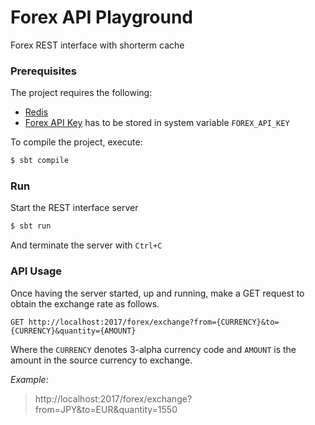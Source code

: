 # Forex API Playground

Forex REST interface with shorterm cache


### Prerequisites

The project requires the following:

- [Redis](https://redis.io/)
- [Forex API Key](https://1forge.com/forex-data-api/api-documentation) has to be stored in system variable `FOREX_API_KEY`

To compile the project, execute:

```bash
$ sbt compile
```

### Run

Start the REST interface server

```bash
$ sbt run
```

And terminate the server with `Ctrl+C`


### API Usage

Once having the server started, up and running, 
make a GET request to obtain the exchange rate as follows.

```
GET http://localhost:2017/forex/exchange?from={CURRENCY}&to={CURRENCY}&quantity={AMOUNT}
```

Where the `CURRENCY` denotes 3-alpha currency code
and `AMOUNT` is the amount in the source currency to exchange.


*Example:*

> http://localhost:2017/forex/exchange?from=JPY&to=EUR&quantity=1550


